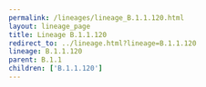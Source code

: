 ```yaml
---
permalink: /lineages/lineage_B.1.1.120.html
layout: lineage_page
title: Lineage B.1.1.120
redirect_to: ../lineage.html?lineage=B.1.1.120
lineage: B.1.1.120
parent: B.1.1
children: ['B.1.1.120']
---
```

